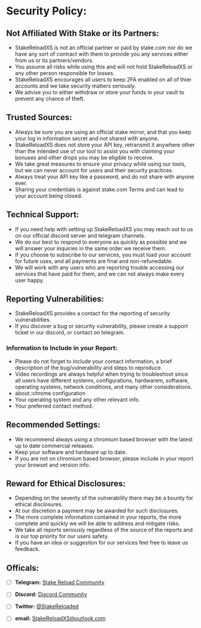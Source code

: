 # **Security Policy:**

## **Not Affiliated With Stake or its Partners:**
+ StakeReloadXS is not an official partner or paid by stake.com nor do we have any sort of contract with them to provide you any services either from us or its partners/vendors.
+ You assume all risks while using this and will not hold StakeReloadXS or any other person responsible for losses. 
+ StakeReloadXS encourages all users to keep 2FA enabled on all of thier accounts and we take security matters seriously.
+ We advise you to either withdraw or store your funds in your vault to prevent any chance of theft.


## **Trusted Sources:**
+ Always be sure you are using an official stake mirror, and that you keep your log in information secret and not shared with anyone.
+ StakeReloadXS does not store your API key, retransmit it anywhere other than the intended use of our tool to assist you with claiming your bonuses and other drops you may be eligible to receive.
+ We take great measures to ensure your privacy while using our tools, but we can never account for users and their security practices.
+ Always treat your API key like a password, and do not share with anyone ever.
+ Sharing your credentials is against stake.com Terms and can lead to your account being closed.


## **Technical Support:**
+ If you need help with setting up StakeReloadXS you may reach out to us on our official discord server and telegram channels.
+ We do our best to respond to everyone as quickly as possible and we will answer your inquiries in the same order we receive them.
+ If you choose to subscribe to our services, you must load your account for future uses, and all payments are final and non-refunedable.
+ We will work with any users who are reporting trouble accessing our services that have paid for them, and we can not always make every user happy.


## **Reporting Vulnerabilities:**
+ StakeReloadXS provides a contact for the reporting of security vulnerabilities.
+ If you discover a bug or security vulnerability, please create a support ticket in our discord, or contact on telegram.


### **Information to Include in your Report:**
+ Please do not forget to include your contact information, a brief description of the bug/vulnerability and steps to reproduce.
+ Video recordings are always helpful when trying to troubleshoot since all users have different systems, configurations, hardwarem, software, operating systems, network conditions, and many other considerations.
+ about::chrome configuration
+ Your operating system and any other relevant info.
+ Your preferred contact method.


## **Recommended Settings:**
+ We recommend always using a chromium based browser with the latest up to date commercial releases.
+ Keep your software and hardware up to date.
+ If you are not on chromium based browser, please include in your report your browset and version info.


## **Reward for Ethical Disclosures:**
+ Depending on the severity of the vulnerability there may be a bounty for ethical disclosures.
+ At our discretion a payment may be awarded for such disclosures.
+ The more complete information contained in your reports, the more complete and quickly we will be able to address and mitigate risks.
+ We take all reports seriously regardless of the source of the reports and is our top priority for our users safety.
+ If you have an idea or suggestion for our services feel free to leave us feedback.


## **Officals:**
- [ ] **Telegram:** [Stake Reload Community](https://t.me/ReloadXS)
- [ ] **Discord:** [Discord Community](https://discord.gg/aBK6227mGQ)
- [ ] **Twitter:** [@StakeReloaded](https://x.com/StakeReloaded)
- [ ] **email:** [StakeReloadXS@outlook.com](mailto:StakeReloadXS@outlook.com)

